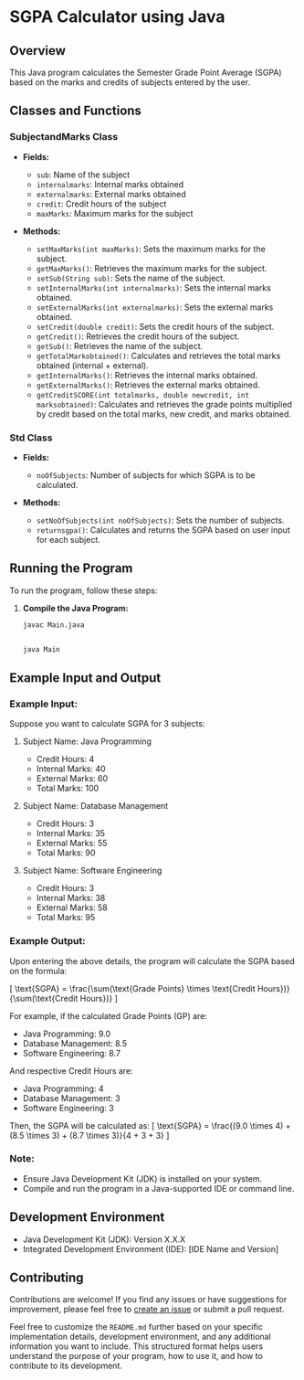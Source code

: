# SGPA Calculator using Java

## Overview

This Java program calculates the Semester Grade Point Average (SGPA) based on the marks and credits of subjects entered by the user.

## Classes and Functions

### SubjectandMarks Class

- **Fields:**
  - `sub`: Name of the subject
  - `internalmarks`: Internal marks obtained
  - `externalmarks`: External marks obtained
  - `credit`: Credit hours of the subject
  - `maxMarks`: Maximum marks for the subject

- **Methods:**
  - `setMaxMarks(int maxMarks)`: Sets the maximum marks for the subject.
  - `getMaxMarks()`: Retrieves the maximum marks for the subject.
  - `setSub(String sub)`: Sets the name of the subject.
  - `setInternalMarks(int internalmarks)`: Sets the internal marks obtained.
  - `setExternalMarks(int externalmarks)`: Sets the external marks obtained.
  - `setCredit(double credit)`: Sets the credit hours of the subject.
  - `getCredit()`: Retrieves the credit hours of the subject.
  - `getSub()`: Retrieves the name of the subject.
  - `getTotalMarkobtained()`: Calculates and retrieves the total marks obtained (internal + external).
  - `getInternalMarks()`: Retrieves the internal marks obtained.
  - `getExternalMarks()`: Retrieves the external marks obtained.
  - `getCreditSCORE(int totalmarks, double newcredit, int marksobtained)`: Calculates and retrieves the grade points multiplied by credit based on the total marks, new credit, and marks obtained.

### Std Class

- **Fields:**
  - `noOfSubjects`: Number of subjects for which SGPA is to be calculated.

- **Methods:**
  - `setNoOfSubjects(int noOfSubjects)`: Sets the number of subjects.
  - `returnsgpa()`: Calculates and returns the SGPA based on user input for each subject.

## Running the Program

To run the program, follow these steps:

1. **Compile the Java Program:**
   ```bash
   javac Main.java


   java Main


## Example Input and Output

### Example Input:

Suppose you want to calculate SGPA for 3 subjects:

1. Subject Name: Java Programming
   - Credit Hours: 4
   - Internal Marks: 40
   - External Marks: 60
   - Total Marks: 100

2. Subject Name: Database Management
   - Credit Hours: 3
   - Internal Marks: 35
   - External Marks: 55
   - Total Marks: 90

3. Subject Name: Software Engineering
   - Credit Hours: 3
   - Internal Marks: 38
   - External Marks: 58
   - Total Marks: 95

### Example Output:

Upon entering the above details, the program will calculate the SGPA based on the formula:

\[ \text{SGPA} = \frac{\sum(\text{Grade Points} \times \text{Credit Hours})}{\sum(\text{Credit Hours})} \]

For example, if the calculated Grade Points (GP) are:
- Java Programming: 9.0
- Database Management: 8.5
- Software Engineering: 8.7

And respective Credit Hours are:
- Java Programming: 4
- Database Management: 3
- Software Engineering: 3

Then, the SGPA will be calculated as:
\[ \text{SGPA} = \frac{(9.0 \times 4) + (8.5 \times 3) + (8.7 \times 3)}{4 + 3 + 3} \]

### Note:
- Ensure Java Development Kit (JDK) is installed on your system.
- Compile and run the program in a Java-supported IDE or command line.

## Development Environment

- Java Development Kit (JDK): Version X.X.X
- Integrated Development Environment (IDE): [IDE Name and Version]

## Contributing

Contributions are welcome! If you find any issues or have suggestions for improvement, please feel free to [create an issue](link-to-issue-tracker) or submit a pull request.




Feel free to customize the `README.md` further based on your specific implementation details, development environment, and any additional information you want to include. This structured format helps users understand the purpose of your program, how to use it, and how to contribute to its development.



